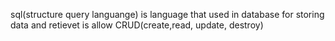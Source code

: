 sql(structure query languange) is language that used in database for storing data and retievet is allow CRUD(create,read, update, destroy)
